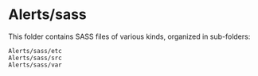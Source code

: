 # Alerts/sass

This folder contains SASS files of various kinds, organized in sub-folders:

    Alerts/sass/etc
    Alerts/sass/src
    Alerts/sass/var
